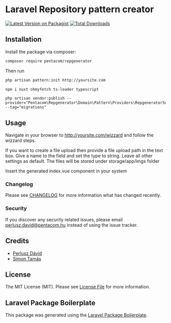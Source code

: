 # Laravel Repository pattern creator

[![Latest Version on Packagist](https://img.shields.io/packagist/v/pentacom/repgenerator.svg?style=flat-square)](https://packagist.org/packages/pentacom/repgenerator)
[![Total Downloads](https://img.shields.io/packagist/dt/pentacom/repgenerator.svg?style=flat-square)](https://packagist.org/packages/pentacom/repgenerator)

## Installation

Install the package via composer:

```bash
composer require pentacom/repgenerator
```

Then run

```bash
php artisan pattern:init http://yoursite.com
```


```bash
npm i nuxt ohmyfetch ts-loader typescript
```

```
php artisan vendor:publish --provider="Pentacom\Repgenerator\Domain\Pattern\Providers\RepgeneratorServiceProvider" --tag="migrations"
```

## Usage

Navigate in your browser to http://yoursite.com/wizzard and follow the wizzard steps.

If you want to create a file upload then provide a file upload path in the text box. Give a name to the field and set
the type to string. Leave all other settings as default. The files will be stored under storage/app/imgs folder

Insert the generated index.vue component in your system

### Changelog

Please see [CHANGELOG](CHANGELOG.md) for more information what has changed recently.

### Security

If you discover any security related issues, please email perlusz.david@pentacom.hu instead of using the issue tracker.

## Credits

- [Perlusz Dávid](https://github.com/pentacom)
- [Simon Tamás](https://github.com/pentacom)

## License

The MIT License (MIT). Please see [License File](LICENSE.md) for more information.

## Laravel Package Boilerplate

This package was generated using the [Laravel Package Boilerplate](https://laravelpackageboilerplate.com).
